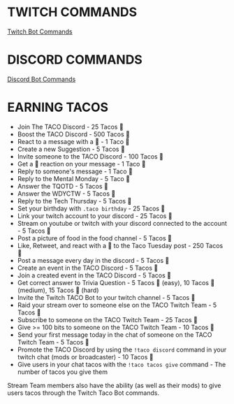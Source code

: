 

# TWITCH COMMANDS
[Twitch Bot Commands](twitch)


# DISCORD COMMANDS
[Discord Bot Commands](discord)

# EARNING TACOS

- Join The TACO Discord - 25 Tacos 🌮
- Boost the TACO Discord - 500 Tacos 🌮
- React to a message with a 🌮 - 1 Taco 🌮
- Create a new Suggestion - 5 Tacos 🌮
- Invite someone to the TACO Discord - 100 Tacos 🌮
- Get a 🌮 reaction on your message - 1 Taco 🌮
- Reply to someone's message - 1 Taco 🌮
- Reply to the Mental Monday - 5 Taco 🌮
- Answer the TQOTD - 5 Tacos 🌮
- Answer the WDYCTW - 5 Tacos 🌮
- Reply to the Tech Thursday - 5 Tacos 🌮
- Set your birthday with `.taco birthday` - 25 Tacos 🌮
- Link your twitch account to your discord - 25 Tacos 🌮
- Stream on youtube or twitch with your discord connected to the account - 5 Tacos 🌮
- Post a picture of food in the food channel - 5 Tacos 🌮
- Like, Retweet, and react with a 🌮 to the Taco Tuesday post - 250 Tacos 🌮
- Post a message every day in the discord - 5 Tacos 🌮
- Create an event in the TACO Discord - 5 Tacos 🌮
- Join a created event in the TACO Discord - 5 Tacos 🌮
- Get correct answer to Trivia Question - 5 Tacos 🌮 (easy), 10 Tacos 🌮 (medium), 15 Tacos 🌮 (hard)
- Invite the Twitch TACO Bot to your twitch channel - 5 Tacos 🌮
- Raid your stream over to someone else on the TACO Twitch Team - 5 Tacos 🌮
- Subscribe to someone on the TACO Twitch Team - 25 Tacos 🌮
- Give >= 100 bits to someone on the TACO Twitch Team - 10 Tacos 🌮
- Send your first message today in the chat of someone on the TACO Twitch Team - 5 Tacos 🌮
- Promote the TACO Discord by using the `!taco discord` command in your twitch chat (mods or broadcaster) - 10 Tacos 🌮
- Give users in your chat tacos with the `!taco tacos give` command - The number of tacos you give them

Stream Team members also have the ability (as well as their mods) to give users tacos through the Twitch Taco Bot commands.
